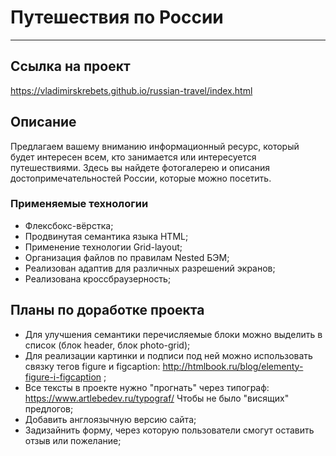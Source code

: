 # Путешествия по России
------

## Ccылка на проект
https://vladimirskrebets.github.io/russian-travel/index.html

## Описание
Предлагаем вашему вниманию  информационный ресурс, который будет интересен всем, кто занимается или интересуется путешествиями. Здесь вы найдете фотогалерею и описания достопримечательностей России, которые можно посетить.
### Применяемые технологии
* Флексбокс-вёрстка;
* Продвинутая семантика языка HTML;
* Применение технологии Grid-layout;
* Организация файлов по правилам Nested БЭМ;
* Реализован адаптив для различных разрешений экранов;
* Реализована кроссбраузерность;


## Планы по доработке проекта
* Для улучшения семантики перечисляемые блоки можно выделить в список (блок header, блок photo-grid);
* Для реализации картинки и подписи под ней можно использовать связку тегов figure и figcaption: http://htmlbook.ru/blog/elementy-figure-i-figcaption  ;
* Все тексты в проекте нужно "прогнать" через типограф: https://www.artlebedev.ru/typograf/  Чтобы не было "висящих" предлогов;
* Добавить англоязычную версию сайта;
* Задизайнить форму, через которую пользователи смогут оставить отзыв или пожелание;
